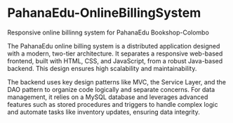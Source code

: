 # PahanaEdu-OnlineBillingSystem
Responsive online billinng system for PahanaEdu Bookshop-Colombo

The PahanaEdu online billing system is a distributed application designed with a modern, two-tier architecture. It separates a responsive web-based frontend, built with HTML, CSS, and JavaScript, from a robust Java-based backend. This design ensures high scalability and maintainability.

The backend uses key design patterns like MVC, the Service Layer, and the DAO pattern to organize code logically and separate concerns. For data management, it relies on a MySQL database and leverages advanced features such as stored procedures and triggers to handle complex logic and automate tasks like inventory updates, ensuring data integrity.
